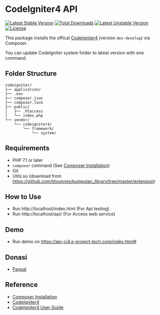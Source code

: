 # CodeIgniter4 API

[![Latest Stable Version](https://poser.pugx.org/kenjis/codeigniter-composer-installer/v/stable)](https://packagist.org/packages/kenjis/codeigniter-composer-installer) [![Total Downloads](https://poser.pugx.org/kenjis/codeigniter-composer-installer/downloads)](https://packagist.org/packages/kenjis/codeigniter-composer-installer) [![Latest Unstable Version](https://poser.pugx.org/kenjis/codeigniter-composer-installer/v/unstable)](https://packagist.org/packages/kenjis/codeigniter-composer-installer) [![License](https://poser.pugx.org/kenjis/codeigniter-composer-installer/license)](https://packagist.org/packages/kenjis/codeigniter-composer-installer)

This package installs the offical [CodeIgniter4](https://github.com/bcit-ci/CodeIgniter4) (version `dev-develop`) via Composer.

You can update CodeIgniter system folder to latest version with one command.

## Folder Structure

```
codeigniter/
├── application/
├── .env
├── composer.json
├── composer.lock
├── public/
│   ├── .htaccess
│   └── index.php
└── vendor/
    └── codeigniter4/
        └── framework/
            └── system/
```

## Requirements

* PHP 7.1 or later
* `composer` command (See [Composer Installation](https://getcomposer.org/doc/00-intro.md#installation-linux-unix-osx))
* Git
* Utils.so (download from https://github.com/titounnes/kumpulan_library/tree/master/extension) 

## How to Use

* Run http://localhost/index.html (For Api testing)
* Run http://localhost/api/ (For Access web service)

## Demo

* Run demo on https://api-ci4.e-project-tech.com/index.html# 

## Donasi
* [Paypal](https://www.paypal.me/harjito) 

## Reference

* [Composer Installation](https://getcomposer.org/doc/00-intro.md#installation-linux-unix-osx)
* [CodeIgniter4](https://github.com/bcit-ci/CodeIgniter4)
* [CodeIgniter4 User Guide](https://bcit-ci.github.io/CodeIgniter4/)
